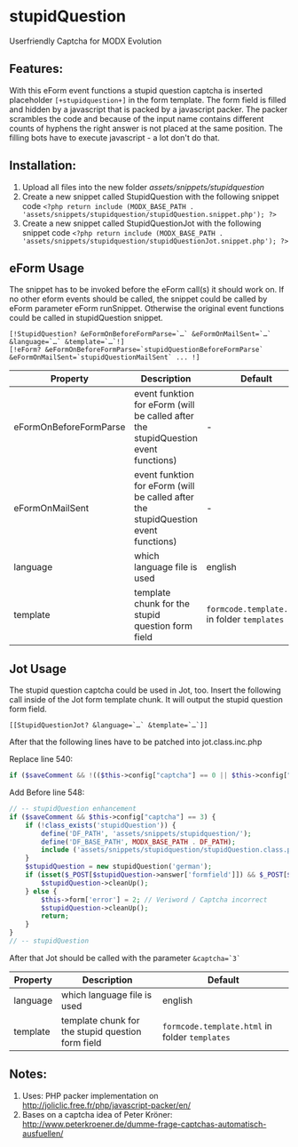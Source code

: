stupidQuestion
================================================================================

Userfriendly Captcha for MODX Evolution

Features:
--------------------------------------------------------------------------------
With this eForm event functions a stupid question captcha is inserted placeholder `[+stupidquestion+]` in the form template. The form field is filled and hidden by a javascript that is packed by a javascript packer. The packer scrambles the code and because of the input name contains different counts of hyphens the right answer is not placed at the same position. The filling bots have to execute javascript - a lot don't do that.

Installation:
--------------------------------------------------------------------------------
1. Upload all files into the new folder *assets/snippets/stupidquestion*
2. Create a new snippet called StupidQuestion with the following snippet code
    `<?php
    return include (MODX_BASE_PATH . 'assets/snippets/stupidquestion/stupidQuestion.snippet.php');
    ?>`
3. Create a new snippet called StupidQuestionJot with the following snippet code
    `<?php
    return include (MODX_BASE_PATH . 'assets/snippets/stupidquestion/stupidQuestionJot.snippet.php');
    ?>`

eForm Usage
--------------------------------------------------------------------------------

The snippet has to be invoked before the eForm call(s) it should work on. If no other eform events should be called, the snippet could be called by eForm parameter eForm runSnippet. Otherwise the original event functions could be called in stupidQuestion snippet.

```
[!StupidQuestion? &eFormOnBeforeFormParse=`…` &eFormOnMailSent=`…` &language=`…` &template=`…`!]
[!eForm? &eFormOnBeforeFormParse=`stupidQuestionBeforeFormParse` &eFormOnMailSent=`stupidQuestionMailSent` ... !]
```

Property | Description | Default
---- | ----------- | -------
eFormOnBeforeFormParse | event funktion for eForm (will be called after the stupidQuestion event functions) | -
eFormOnMailSent | event funktion for eForm (will be called after the stupidQuestion event functions) | -
language | which language file is used | english
template | template chunk for the stupid question form field | `formcode.template.html` in folder `templates`

Jot Usage
--------------------------------------------------------------------------------

The stupid question captcha could be used in Jot, too. Insert the following call inside of the Jot form template chunk. It will output the stupid question form field.
```
[[StupidQuestionJot? &language=`…` &template=`…`]]
```

After that the following lines have to be patched into jot.class.inc.php

Replace line 540:
```php
if ($saveComment && !(($this->config["captcha"] == 0 || $this->config["captcha"] == 3 || isset($_POST['vericode']) && isset($_SESSION['veriword']) && $_SESSION['veriword'] == $_POST['vericode']))) {
```


Add Before line 548:
```php
// -- stupidQuestion enhancement
if ($saveComment && $this->config["captcha"] == 3) {
	if (!class_exists('stupidQuestion')) {
		define('DF_PATH', 'assets/snippets/stupidquestion/');
		define('DF_BASE_PATH', MODX_BASE_PATH . DF_PATH);
		include ('assets/snippets/stupidquestion/stupidQuestion.class.php');
	}
	$stupidQuestion = new stupidQuestion('german');
	if (isset($_POST[$stupidQuestion->answer['formfield']]) && $_POST[$stupidQuestion->answer['formfield']] == $stupidQuestion->answer['answer']) {
		$stupidQuestion->cleanUp();
	} else {
		$this->form['error'] = 2; // Veriword / Captcha incorrect
		$stupidQuestion->cleanUp();
		return;
	}
}
// -- stupidQuestion
```

After that Jot should be called with the parameter ``&captcha=`3` ``

Property | Description | Default
---- | ----------- | -------
language | which language file is used | english
template | template chunk for the stupid question form field | `formcode.template.html` in folder `templates`

Notes:
--------------------------------------------------------------------------------
1. Uses: PHP packer implementation on http://joliclic.free.fr/php/javascript-packer/en/
2. Bases on a captcha idea of Peter Kröner: http://www.peterkroener.de/dumme-frage-captchas-automatisch-ausfuellen/

